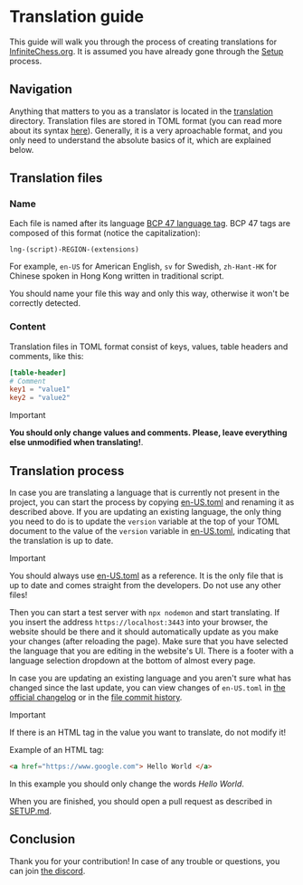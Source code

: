 # Translation guide #

This guide will walk you through the process of creating translations for [InfiniteChess.org](https://www.infinitechess.org). It is assumed you have already gone through the [Setup](./SETUP.md) process.

## Navigation ##

Anything that matters to you as a translator is located in the [translation](../translation/) directory. Translation files are stored in TOML format (you can read more about its syntax [here](https://toml.io/)). Generally, it is a very aproachable format, and you only need to understand the absolute basics of it, which are explained below.

## Translation files ##

### Name ###

Each file is named after its language [BCP 47 language tag](https://en.wikipedia.org/wiki/IETF_language_tag). BCP 47 tags are composed of this format (notice the capitalization):

`lng-(script)-REGION-(extensions)`

For example, `en-US` for American English, `sv` for Swedish, `zh-Hant-HK` for Chinese spoken in Hong Kong written in traditional script.

You should name your file this way and only this way, otherwise it won't be correctly detected.

### Content ###

Translation files in TOML format consist of keys, values, table headers and comments, like this:

```toml
[table-header]
# Comment
key1 = "value1"
key2 = "value2"
```

> [!IMPORTANT]
> **You should only change values and comments. Please, leave everything else unmodified when translating!**.

## Translation process ##

In case you are translating a language that is currently not present in the project, you can start the process by copying [en-US.toml](../translation/en-US.toml) and renaming it as described above. If you are updating an existing language, the only thing you need to do is to update the `version` variable at the top of your TOML document to the value of the `version` variable in [en-US.toml](../translation/en-US.toml), indicating that the translation is up to date.

> [!IMPORTANT]
> You should always use [en-US.toml](../translation/en-US.toml) as a reference. It is the only file that is up to date and comes straight from the developers. Do not use any other files!

Then you can start a test server with `npx nodemon` and start translating. If you insert the address `https://localhost:3443` into your browser, the website should be there and it should automatically update as you make your changes (after reloading the page). Make sure that you have selected the language that you are editing in the website's UI. There is a footer with a language selection dropdown at the bottom of almost every page.

In case you are updating an existing language and you aren't sure what has changed since the last update, you can view changes of `en-US.toml` in [the official changelog](../translation/changes.json) or in the [file commit history](https://github.com/Infinite-Chess/infinitechess.org/commits/main/translation/en-US.toml).

> [!IMPORTANT]
> If there is an HTML tag in the value you want to translate, do not modify it!
> 
> Example of an HTML tag:
> ```html
> <a href="https://www.google.com"> Hello World </a>
> ```
> In this example you should only change the words *Hello World*.

When you are finished, you should open a pull request as described in [SETUP.md](./SETUP.md).

## Conclusion ##

Thank you for your contribution! In case of any trouble or questions, you can join [the discord](https://discord.gg/NFWFGZeNh5).
